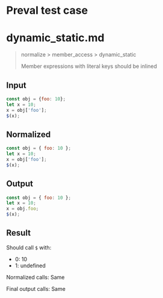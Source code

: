 # Preval test case

# dynamic_static.md

> normalize > member_access > dynamic_static
>
> Member expressions with literal keys should be inlined

## Input

`````js filename=intro
const obj = {foo: 10};
let x = 10;
x = obj['foo'];
$(x);
`````

## Normalized

`````js filename=intro
const obj = { foo: 10 };
let x = 10;
x = obj['foo'];
$(x);
`````

## Output

`````js filename=intro
const obj = { foo: 10 };
let x = 10;
x = obj.foo;
$(x);
`````

## Result

Should call `$` with:
 - 0: 10
 - 1: undefined

Normalized calls: Same

Final output calls: Same
